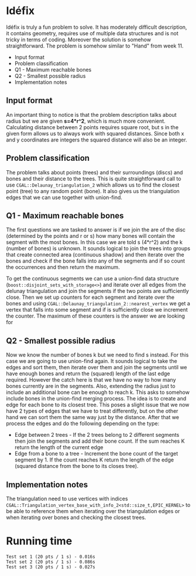 # Idéfix
Idéfix is truly a fun problem to solve. It has moderately difficult description, it contains geometry, requires use of multiple data structures and is not tricky in terms of coding. Moreover the solution is somehow straightforward. The problem is somehow similar to "Hand" from week 11.
- Input format 
- Problem classification
- Q1 - Maximum reachable bones
- Q2 - Smallest possible radius
- Implementation notes

## Input format
An important thing to notice is that the problem description talks about radius but we are given **s=4\*r^2**, which is much more convenient. Calculating distance between 2 points requires square root, but s in the given form allows us to always work with squared distances. Since both x and y coordinates are integers the squared distance will also be an integer.

## Problem classification
The problem talks about points (trees) and their surroundings (discs) and bones and their distance to the trees. This is quite straightforward call to use `CGAL::Delaunay_triangulation_2` which allows us to find the closest point (tree) to any random point (bone). It also gives us the triangulation edges that we can use together with union-find.

## Q1 - Maximum reachable bones
The first questions we are tasked to answer is if we join the are of the disc (determined by the points and r or s) how many bones will contain the segment with the most bones. In this case we are told s (4\*r^2) and the k (number of bones) is unknown. It sounds logical to join the trees into groups that create connected area (continuous shadow) and then iterate over the bones and check if the bone falls into any of the segments and if so count the occurrences and then return the maximum.

To get the continuous segments we can use a union-find data structure (`boost::disjoint_sets_with_storage<>`) and iterate over all edges from the delunay triangulation and join the segments if the two points are sufficiently close. Then we set up counters for each segment and iterate over the bones and using `CGAL::Delaunay_triangulation_2::nearest_vertex` we get a vertex that falls into some segment and if is sufficiently close we increment the counter. The maximum of these counters is the answer we are looking for

## Q2 - Smallest possible radius
Now we know the number of bones k but we need to find s instead. For this case we are going to use union-find again. It sounds logical to take the edges and sort them, then iterate over them and join the segments until we have enough bones and return the (squared) length of the last edge required. However the catch here is that we have no way to how many bones currently are in the segments. Also, extending the radius just to include an additional bone can be enough to reach k. This asks to somehow include bones in the union-find merging process. The idea is to create and edge for each bone to its closest tree. This poses a slight issue that we now have 2 types of edges that we have to treat differently, but on the other hand we can sort them the same way just by the distance. After that we process the edges and do the following depending on the type:
- Edge between 2 trees - If the 2 trees belong to 2 different segments then join the segments and add their bone count. If the sum reaches K return the length of the current edge
- Edge from a bone to a tree - Increment the bone count of the target segment by 1. If the count reaches K return the length of the edge (squared distance from the bone to its closes tree).

## Implementation notes
The triangulation need to use vertices with indices  `CGAL::Triangulation_vertex_base_with_info_2<std::size_t,EPIC_KERNEL>` to be able to reference them when iterating over the triangulation edges or when iterating over bones and checking the closest trees.

# Running time
    Test set 1 (20 pts / 1 s) - 0.016s
    Test set 2 (20 pts / 1 s) - 0.086s
    Test set 3 (20 pts / 1 s) - 0.027s
